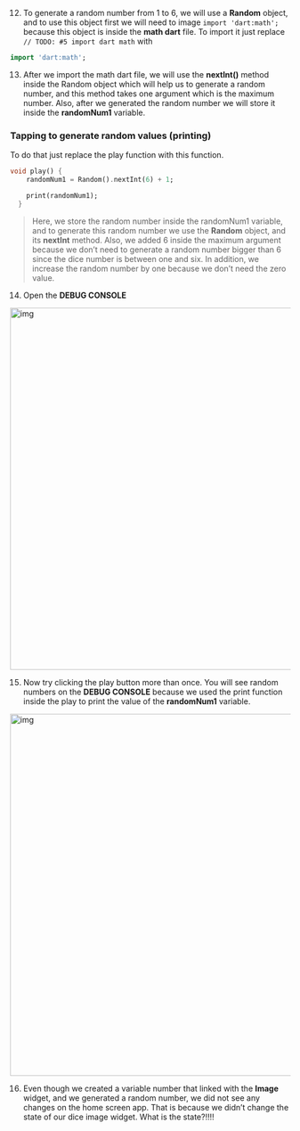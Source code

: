 


12. To generate a random number from 1 to 6, we will use a **Random** object, and to use this object first we will need to image `import 'dart:math';` because this object is inside the **math dart** file. To import it just replace `// TODO: #5 import dart math` with 

```dart
import 'dart:math';
```



13. After we import the math dart file, we will use the **nextInt()** method inside the Random object which will help us to generate a random number, and this method takes one argument which is the maximum number. Also, after we generated the random number we will store it inside the **randomNum1** variable. 



### Tapping to generate random values (printing)

To do that just replace the play function with this function.

```dart
void play() {
    randomNum1 = Random().nextInt(6) + 1;

    print(randomNum1);
  }
```

> Here, we store the random number inside the randomNum1 variable, and to generate this random number we use the **Random** object, and its **nextInt** method. Also, we added 6 inside the maximum argument because we don’t need to generate a random number bigger than 6 since the dice number is between one and six. In addition, we increase the random number by one because we don’t need the zero value.



14. Open the **DEBUG CONSOLE** 

<img src="https://lh3.googleusercontent.com/yhicjcSkzIZR19XoRMkqwjWAQePwfgoqVqsKlsH9OcRPQif91llUuuzWIQD9OQtAC2OeF2emj-EFuh8ygs7vaH17-mw_i2A7ZOoRTdEQLfJu5p76c4o3uJX4pWS92fQBhlDEUAmA" alt="img" width="650" />


15. Now try clicking the play button more than once. You will see random numbers on the **DEBUG CONSOLE** because we used the print function inside the play to print the value of the **randomNum1** variable.

<img src="https://lh3.googleusercontent.com/rYKzypvMB4zvdl6HI-Z9qF5ohmzViE33E7PKMdMDXWLZUNCQc7NDxZQSoEDRPdcsqNN0drwxo0wZ4F7zURG8WyvphcZLSwDwwh4KCSE0Zqc-Y8BaIti7aCqUNbJMJHGbLlLh6bEA" alt="img" width="650" />






16. Even though we created a variable number that linked with the **Image** widget, and we generated a random number, we did not see any changes on the home screen app. That is because we didn’t change the state of our dice image widget. What is the state?!!!!





































